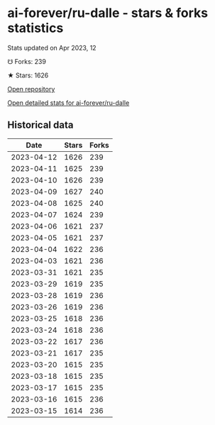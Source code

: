 # ai-forever/ru-dalle - stars & forks statistics

Stats updated on Apr 2023, 12

☋ Forks: 239

★ Stars: 1626

[Open repository](https://github.com/ai-forever/ru-dalle)

[Open detailed stats for ai-forever/ru-dalle](https://reviewgithub.com/rep/ai-forever/ru-dalle)

## Historical data
| Date | Stars | Forks |
|------|-------|-------|
| 2023-04-12 | 1626 | 239 | 
| 2023-04-11 | 1625 | 239 | 
| 2023-04-10 | 1626 | 239 | 
| 2023-04-09 | 1627 | 240 | 
| 2023-04-08 | 1625 | 240 | 
| 2023-04-07 | 1624 | 239 | 
| 2023-04-06 | 1621 | 237 | 
| 2023-04-05 | 1621 | 237 | 
| 2023-04-04 | 1622 | 236 | 
| 2023-04-03 | 1621 | 236 | 
| 2023-03-31 | 1621 | 235 | 
| 2023-03-29 | 1619 | 235 | 
| 2023-03-28 | 1619 | 236 | 
| 2023-03-26 | 1619 | 236 | 
| 2023-03-25 | 1618 | 236 | 
| 2023-03-24 | 1618 | 236 | 
| 2023-03-22 | 1617 | 236 | 
| 2023-03-21 | 1617 | 235 | 
| 2023-03-20 | 1615 | 235 | 
| 2023-03-18 | 1615 | 235 | 
| 2023-03-17 | 1615 | 235 | 
| 2023-03-16 | 1615 | 236 | 
| 2023-03-15 | 1614 | 236 | 

